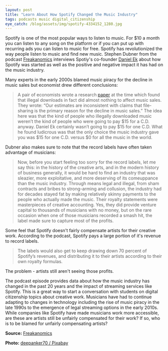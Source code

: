 ```yaml
---
layout: post
title: "Learn About How Spotify Changed the Music Industry"
tags: podcasts music digital_citizenship
eye_catch: /blog/assets/img/spotify-4334152_1280.jpg
---
```


Spotify is one of the most popular ways to listen to music.  For $10 a month you can listen to any song on the platform or if you can put up with recurring ads you can listen to music for free.  Spotify has revolutionized the way people listen to music and find new music.  Stephen Dubner from the podcast [Freakanomics]( http://freakonomics.com/ ) interviews Spotiy's co-founder [Daniel Ek]( https://twitter.com/eldsjal) about how Spotify was started as well as the positive and negative impact it has had on the music industry.

<!--more-->

Many experts in the early 2000s blamed music piracy for the decline in music sales but economist drew different conclusions:

> A pair of economists wrote a research [paper](https://www.journals.uchicago.edu/doi/full/10.1086/511995) at the time which found that illegal downloads in fact did almost nothing to affect music sales. They wrote: “Our estimates are inconsistent with claims that file-sharing is the primary reason for the decline in music sales.” The idea here was that the kind of people who illegally downloaded music weren’t the kind of people who were going to pay $15 for a C.D. anyway. Daniel Ek certainly wasn’t going to pay $15 for one C.D. What he found ludicrous was that the only choice the music industry gave you was $15 for one C.D. versus $0 for all the music in the world. 

Dubner also makes sure to note that the record labels have often taken advantage of musicians:

> Now, before you start feeling too sorry for the record labels, let me say this: in the history of the creative arts, and in the modern history of business generally, it would be hard to find an industry that was sleazier, more exploitative, and more deserving of its comeuppance than the music industry. Through means legal and illegal, from sham contracts and bribes to strong-arming and collusion, the industry had for decades stayed fat by making relatively skinny payments to the people who actually made the music. Their royalty statements were masterpieces of creative accounting. Yes, they did provide venture capital to thousands of musicians with no money, but on the rare occasion when one of those musicians recorded a smash hit, the label made sure to capture most of the profits. 

Some feel that Spotify doesn't fairly compensate artists for their creative work.  According to the podcast, Spotify pays a large portion of it's revenue to record labels.  

> The labels would also get to keep drawing down 70 percent of Spotify’s revenues, and distributing it to their artists according to their own royalty formulas. 

The problem - artists still aren't seeing those profits.

The podcast episode provides data about how the music industry has changed in the past 20 years and the impact of streaming services like Spotify.  This is a great way to start a conversation with students on digital citizenship topics about creative work.  Musicians have had to continue adapting to changes in technology including the rise of music piracy in the late 1990s to the emergence of legal streaming options in the early 2010s.   While companies like Spotify have made musicians work more accessible, are these are artists still be unfairly compensated for their work?  If so, who is to be blamed for unfairly compensating artists?

**Source:**  [Freakanomics]( http://freakonomics.com/podcast/spotify/ )

**Photo:** [deepanker70 / Pixabay](https://pixabay.com/images/id-4334152/)